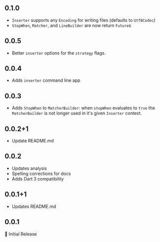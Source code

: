 ## 0.1.0

- `Inserter` supports any `Encoding` for writing files (defaults to `Utf8Codec`)
- `StopWhen`, `Matcher`, and `LineBuilder` are now return `Future`s

## 0.0.5

- Better `inserter` options for the `strategy` flags.

## 0.0.4

- Adds `inserter` command line app

## 0.0.3

- Adds `StopWhen` to `MatcherBuilder`: when `stopWhen` evaluates to `true` the `MatcherBuilder` is not longer used in it's given `Inserter` context.

## 0.0.2+1

- Update README.md

## 0.0.2

- Updates analysis
- Spelling corrections for docs
- Adds Dart 3 compatibility

## 0.0.1+1

- Updates README.md

## 0.0.1

🎉 Initial Release
